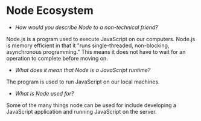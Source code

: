 # Node Ecosystem

- *How would you describe Node to a non-technical friend?*

Node.js is a program used to execute JavaScript on our computers. Node.js is memory efficient in that it "runs single-threaded, non-blocking, asynchronous programming." This means it does not have to wait for an operation to complete before moving on.

- *What does it mean that Node is a JavaScript runtime?*

The program is used to run JavaScript on our local machines.

- *What is Node used for?*

Some of the many things node can be used for include developing a JavaScript application and running JavaScript on the server.